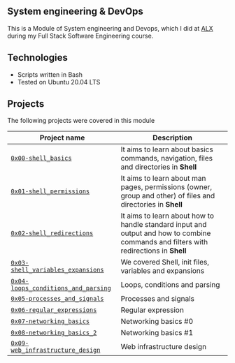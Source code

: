 ## System engineering & DevOps

This is a Module of System engineering and Devops, which I did at [ALX](https://www.alxafrica.com)  during my Full Stack Software Engineering course.

## Technologies
* Scripts written in Bash
* Tested on Ubuntu 20.04 LTS

## Projects
The following projects were covered in this module

| Project name | Description |
| ------------ | ----------- |
| [`0x00-shell_basics`](0x00-shell_basics) | It aims to learn about basics commands, navigation, files and directories in **Shell** |
| [`0x01-shell_permissions`](0x01-shell_permissions) | It aims to learn about man pages, permissions (owner, group and other) of files and directories in **Shell** |
| [`0x02-shell_redirections`](0x02-shell_redirections) | It aims to learn about how to handle standard input and output and how to combine commands and filters with redirections in **Shell** |
| [`0x03-shell_variables_expansions`](0x03-shell_variables_expansions) | We covered Shell, init files, variables and expansions |
| [`0x04-loops_conditions_and_parsing`](0x04-loops_conditions_and_parsing) |  Loops, conditions and parsing|
| [`0x05-processes_and_signals`](0x05-processes_and_signals) | Processes and signals|
| [`0x06-regular_expressions`](0x06-regular_expressions) | Regular expression|
| [`0x07-networking_basics`](0x07-networking_basics) | Networking basics #0|
| [`0x08-networking_basics_2`](0x08-networking_basics_2) | Networking basics #1|
| [`0x09-web_infrastructure_design`](0x09-web_infrastructure_design) | Web infrastructure design|
